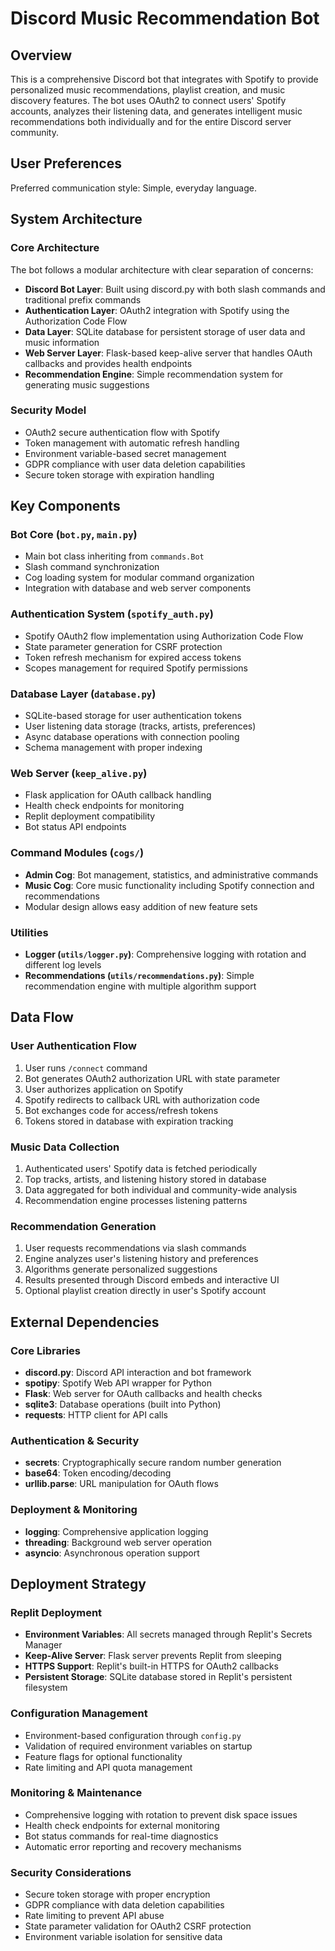 # Discord Music Recommendation Bot

## Overview

This is a comprehensive Discord bot that integrates with Spotify to provide personalized music recommendations, playlist creation, and music discovery features. The bot uses OAuth2 to connect users' Spotify accounts, analyzes their listening data, and generates intelligent music recommendations both individually and for the entire Discord server community.

## User Preferences

Preferred communication style: Simple, everyday language.

## System Architecture

### Core Architecture
The bot follows a modular architecture with clear separation of concerns:

- **Discord Bot Layer**: Built using discord.py with both slash commands and traditional prefix commands
- **Authentication Layer**: OAuth2 integration with Spotify using the Authorization Code Flow
- **Data Layer**: SQLite database for persistent storage of user data and music information
- **Web Server Layer**: Flask-based keep-alive server that handles OAuth callbacks and provides health endpoints
- **Recommendation Engine**: Simple recommendation system for generating music suggestions

### Security Model
- OAuth2 secure authentication flow with Spotify
- Token management with automatic refresh handling
- Environment variable-based secret management
- GDPR compliance with user data deletion capabilities
- Secure token storage with expiration handling

## Key Components

### Bot Core (`bot.py`, `main.py`)
- Main bot class inheriting from `commands.Bot`
- Slash command synchronization
- Cog loading system for modular command organization
- Integration with database and web server components

### Authentication System (`spotify_auth.py`)
- Spotify OAuth2 flow implementation using Authorization Code Flow
- State parameter generation for CSRF protection
- Token refresh mechanism for expired access tokens
- Scopes management for required Spotify permissions

### Database Layer (`database.py`)
- SQLite-based storage for user authentication tokens
- User listening data storage (tracks, artists, preferences)
- Async database operations with connection pooling
- Schema management with proper indexing

### Web Server (`keep_alive.py`)
- Flask application for OAuth callback handling
- Health check endpoints for monitoring
- Replit deployment compatibility
- Bot status API endpoints

### Command Modules (`cogs/`)
- **Admin Cog**: Bot management, statistics, and administrative commands
- **Music Cog**: Core music functionality including Spotify connection and recommendations
- Modular design allows easy addition of new feature sets

### Utilities
- **Logger (`utils/logger.py`)**: Comprehensive logging with rotation and different log levels
- **Recommendations (`utils/recommendations.py`)**: Simple recommendation engine with multiple algorithm support

## Data Flow

### User Authentication Flow
1. User runs `/connect` command
2. Bot generates OAuth2 authorization URL with state parameter
3. User authorizes application on Spotify
4. Spotify redirects to callback URL with authorization code
5. Bot exchanges code for access/refresh tokens
6. Tokens stored in database with expiration tracking

### Music Data Collection
1. Authenticated users' Spotify data is fetched periodically
2. Top tracks, artists, and listening history stored in database
3. Data aggregated for both individual and community-wide analysis
4. Recommendation engine processes listening patterns

### Recommendation Generation
1. User requests recommendations via slash commands
2. Engine analyzes user's listening history and preferences
3. Algorithms generate personalized suggestions
4. Results presented through Discord embeds and interactive UI
5. Optional playlist creation directly in user's Spotify account

## External Dependencies

### Core Libraries
- **discord.py**: Discord API interaction and bot framework
- **spotipy**: Spotify Web API wrapper for Python
- **Flask**: Web server for OAuth callbacks and health checks
- **sqlite3**: Database operations (built into Python)
- **requests**: HTTP client for API calls

### Authentication & Security
- **secrets**: Cryptographically secure random number generation
- **base64**: Token encoding/decoding
- **urllib.parse**: URL manipulation for OAuth flows

### Deployment & Monitoring
- **logging**: Comprehensive application logging
- **threading**: Background web server operation
- **asyncio**: Asynchronous operation support

## Deployment Strategy

### Replit Deployment
- **Environment Variables**: All secrets managed through Replit's Secrets Manager
- **Keep-Alive Server**: Flask server prevents Replit from sleeping
- **HTTPS Support**: Replit's built-in HTTPS for OAuth2 callbacks
- **Persistent Storage**: SQLite database stored in Replit's persistent filesystem

### Configuration Management
- Environment-based configuration through `config.py`
- Validation of required environment variables on startup
- Feature flags for optional functionality
- Rate limiting and API quota management

### Monitoring & Maintenance
- Comprehensive logging with rotation to prevent disk space issues
- Health check endpoints for external monitoring
- Bot status commands for real-time diagnostics
- Automatic error reporting and recovery mechanisms

### Security Considerations
- Secure token storage with proper encryption
- GDPR compliance with data deletion capabilities
- Rate limiting to prevent API abuse
- State parameter validation for OAuth2 CSRF protection
- Environment variable isolation for sensitive data